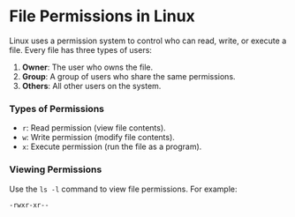 # File Permissions in Linux

Linux uses a permission system to control who can read, write, or execute a file. Every file has three types of users:

1. **Owner**: The user who owns the file.
2. **Group**: A group of users who share the same permissions.
3. **Others**: All other users on the system.

### Types of Permissions
- `r`: Read permission (view file contents).
- `w`: Write permission (modify file contents).
- `x`: Execute permission (run the file as a program).

### Viewing Permissions
Use the `ls -l` command to view file permissions. For example:
```bash
-rwxr-xr--

